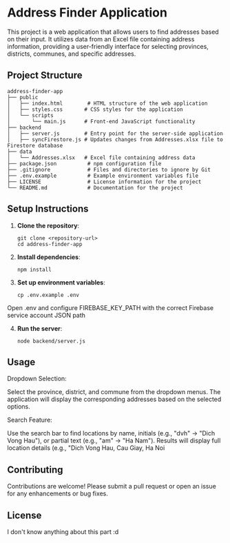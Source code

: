 # Address Finder Application

This project is a web application that allows users to find addresses based on their input. It utilizes data from an Excel file containing address information, providing a user-friendly interface for selecting provinces, districts, communes, and specific addresses.

## Project Structure

```
address-finder-app
├── public
│   ├── index.html        # HTML structure of the web application
│   ├── styles.css       # CSS styles for the application
│   └── scripts
│       └── main.js      # Front-end JavaScript functionality
├── backend
│   ├── server.js        # Entry point for the server-side application
│   ├── syncFirestore.js # Updates changes from Addresses.xlsx file to Firestore database
├── data
│   └── Addresses.xlsx   # Excel file containing address data
├── package.json          # npm configuration file
├── .gitignore            # Files and directories to ignore by Git
├── .env.example          # Example environment variables file
├── LICENSE               # License information for the project
└── README.md             # Documentation for the project
```

## Setup Instructions

1. **Clone the repository**:
   ```
   git clone <repository-url>
   cd address-finder-app
   ```

2. **Install dependencies**:
   ```
   npm install
   ```

3. **Set up environment variables**:
   ```
   cp .env.example .env
   ```
Open .env and configure FIREBASE_KEY_PATH with the correct Firebase service account JSON path

4. **Run the server**:
   ```
   node backend/server.js
   ```
   
## Usage

Dropdown Selection:

Select the province, district, and commune from the dropdown menus. The application will display the corresponding addresses based on the selected options.

Search Feature:

Use the search bar to find locations by name, initials (e.g., "dvh" → "Dich Vong Hau"), or partial text (e.g., "am" → "Ha Nam"). Results will display full location details (e.g., "Dich Vong Hau, Cau Giay, Ha Noi

## Contributing

Contributions are welcome! Please submit a pull request or open an issue for any enhancements or bug fixes.

## License

I don't know anything about this part :d 
